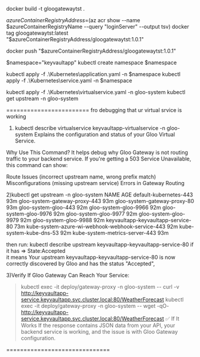 ﻿ docker build -t gloogatewaytst .

 $azureContainerRegistryAddress=$(az acr show --name $azureContainerRegistryName --query "loginServer" --output tsv)
docker tag gloogatewaytst:latest "$azureContainerRegistryAddress/gloogatewaytst:1.0.1"

docker push "$azureContainerRegistryAddress/gloogatewaytst:1.0.1"



$namespace="keyvaultapp"
kubectl create namespace $namespace

kubectl apply -f .\Kubernetes\application.yaml -n $namespace
kubectl apply -f .\Kubernetes\service.yaml -n $namespace


kubectl apply -f .\Kubernetes\virtualservice.yaml -n gloo-system
kubectl get upstream -n gloo-system


========================
fro debugging that ur virtual srvice is working

1) kubectl describe virtualservice keyvaultapp-virtualservice -n gloo-system
Explains the configuration and status of your Gloo Virtual Service.

Why Use This Command?
It helps debug why Gloo Gateway is not routing traffic to your backend service.
If you're getting a 503 Service Unavailable, this command can show:

Route Issues (incorrect upstream name, wrong prefix match)
Misconfigurations (missing upstream service)
Errors in Gateway Routing



2)kubectl get upstream -n gloo-system
NAME                                               AGE
default-kubernetes-443                             93m
gloo-system-gateway-proxy-443                      93m
gloo-system-gateway-proxy-80                       93m
gloo-system-gloo-443                               92m
gloo-system-gloo-9966                              92m
gloo-system-gloo-9976                              92m
gloo-system-gloo-9977                              92m
gloo-system-gloo-9979                              92m
gloo-system-gloo-9988                              92m
keyvaultapp-keyvaultapp-service-80                 73m
kube-system-azure-wi-webhook-webhook-service-443   92m
kube-system-kube-dns-53                            92m
kube-system-metrics-server-443                     93m

then run:
kubectl describe upstream keyvaultapp-keyvaultapp-service-80 
if it has =>       State:Accepted  
it means Your upstream keyvaultapp-keyvaultapp-service-80 is now correctly discovered by Gloo and has the status "Accepted", 


3)Verify If Gloo Gateway Can Reach Your Service:
 >kubectl exec -it deploy/gateway-proxy -n gloo-system -- curl -v http://keyvaultapp-service.keyvaultapp.svc.cluster.local:80/WeatherForecast
 > kubectl exec -it deploy/gateway-proxy -n gloo-system -- wget -qO- http://keyvaultapp-service.keyvaultapp.svc.cluster.local:80/WeatherForecast
 ✅ If It Works
If the response contains JSON data from your API, your backend service is working, and the issue is with Gloo Gateway configuration.


==============================



